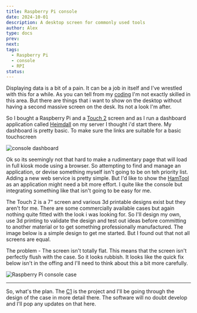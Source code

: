 ```yaml
---
title: Raspberry Pi console
date: 2024-10-01
description: A desktop screen for commonly used tools
author: Alex
type: docs
prev:
next: 
tags:
  - Raspberry Pi
  - console
  - RPI
status: 
---
```



Displaying data is a bit of a pain. It can be a job in itself and I've wrestled with this for a while. As you can tell from my [coding](https://g7kse.co.uk/docs/coding) I'm not exactly skilled in this area. But there are things that i want to show on the desktop without having a second massive screen on the desk. Its not a look I'm after. 

So I bought a Raspberry Pi and a [Touch 2](https://www.raspberrypi.com/products/touch-display-2/) screen and as I run a dashboard application called [Heimdall](https://heimdall.site/) on my server I thought i'd start there. My dashboard is pretty basic. To make sure the links are suitable for a basic touchscreen

![console dashboard](/img/console_front.png#centre)

Ok so its seemingly not that hard to make a rudimentary page that will load in full kiosk mode using a browser. So attempting to find and manage an application, or devise something myself isn't going to be on teh priority list. Adding a new web service is pretty simple. But I'd like to show the [HamTool](https://g7kse.co.uk/docs/coding/hamtool) as an application might need a bit more effort. I quite like the console but integrating something like that isn't going to be easy for me.

The Touch 2 is a 7" screen and various 3d printable designs exist but they aren't for me. There are some commercially available cases but again nothing quite fitted with the look i was looking for. So I'll design my own, use 3d printing to validate the design and test out ideas before committing to another material or to get something professionally manufactured. The image below is a simple design to get me started. But I found out that not all screens are equal. 

The problem - The screen isn't totally flat. This means that the screen isn't perfectly flush with the case. So it looks rubbish. It looks like the quick fix below isn't in the offing and I'll need to think about this a bit more carefully. 

![Raspberry Pi console case](/img/console_test.png#centre)

---

So, what's the plan. The [C1](https://g7kse.co.uk/docs/design/c1) is the project and I'll be going through the design of the case in more detail there. The software will no doubt develop and I'll pop any updates on that here.